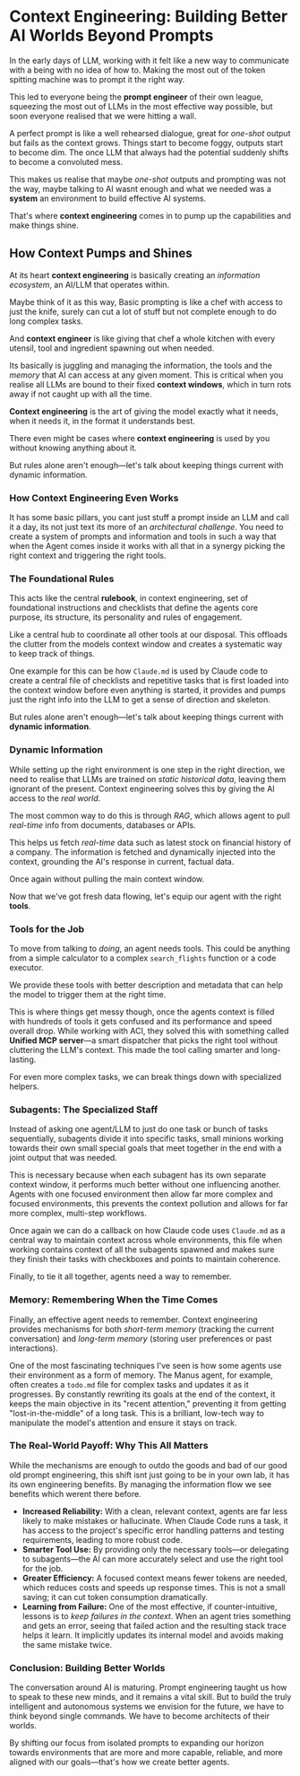 # **Context Engineering: Building Better AI Worlds Beyond Prompts**

In the early days of LLM, working with it felt like a new way to communicate with a being with no idea of how to. Making the most out of the token spitting machine was to prompt it the right way.

This led to everyone being the **prompt engineer** of their own league, squeezing the most out of LLMs in the most effective way possible, but soon everyone realised that we were hitting a wall.

A perfect prompt is like a well rehearsed dialogue, great for *one-shot* output but fails as the context grows. Things start to become foggy, outputs start to become dim. The once LLM that always had the potential suddenly shifts to become a convoluted mess.

This makes us realise that maybe *one-shot* outputs and prompting was not the way, maybe talking to AI wasnt enough and what we needed was a **system** an environment to build effective AI systems.

That's where **context engineering** comes in to pump up the capabilities and make things shine.

## How **Context** Pumps and Shines

At its heart **context engineering** is basically creating an *information ecosystem*, an AI/LLM that operates within.

Maybe think of it as this way, Basic prompting is like a chef with access to just the knife, surely can cut a lot of stuff but not complete enough to do long complex tasks.

And **context engineer** is like giving that chef a whole kitchen with every utensil, tool and ingredient spawning out when needed.

Its basically is juggling and managing the information, the tools and the *memory* that AI can access at any given moment. This is critical when you realise all LLMs are bound to their fixed **context windows**, which in turn rots away if not caught up with all the time.

**Context engineering** is the art of giving the model exactly what it needs, when it needs it, in the format it understands best.

There even might be cases where **context engineering** is used by you without knowing anything about it.

But rules alone aren't enough—let's talk about keeping things current with dynamic information.

### How **Context Engineering** Even Works 

It has some basic pillars, you cant just stuff a prompt inside an LLM and call it a day, its not just text its more of an *architectural challenge*. You need to create a system of prompts and information and tools in such a way that when the Agent comes inside it works with all that in a synergy picking the right context and triggering the right tools.

### The **Foundational Rules**

This acts like the central **rulebook**, in context engineering, set of foundational instructions and checklists that define the agents core purpose, its structure, its personality and rules of engagement.

Like a central hub to coordinate all other tools at our disposal. This offloads the clutter from the models context window and creates a systematic way to keep track of things.

One example for this can be how `Claude.md` is used by Claude code to create a central file of checklists and repetitive tasks that is first loaded into the context window before even anything is started, it provides and pumps just the right info into the LLM to get a sense of direction and skeleton.

But rules alone aren't enough—let's talk about keeping things current with **dynamic information**.

### **Dynamic Information**

While setting up the right environment is one step in the right direction, we need to realise that LLMs are trained on *static historical data*, leaving them ignorant of the present. Context engineering solves this by giving the AI access to the *real world*.

The most common way to do this is through *RAG*, which allows agent to pull *real-time* info from documents, databases or APIs.

This helps us fetch *real-time* data such as latest stock on financial history of a company. The information is fetched and dynamically injected into the context, grounding the AI's response in current, factual data.

Once again without pulling the main context window.

Now that we've got fresh data flowing, let's equip our agent with the right **tools**.

### **Tools** for the Job

To move from talking to *doing*, an agent needs tools. This could be anything from a simple calculator to a complex `search_flights` function or a code executor.

We provide these tools with better description and metadata that can help the model to trigger them at the right time.

This is where things get messy though, once the agents context is filled with hundreds of tools it gets confused and its performance and speed overall drop. While working with ACI, they solved this with something called **Unified MCP server**—a smart dispatcher that picks the right tool without cluttering the LLM's context. This made the tool calling smarter and long-lasting.

For even more complex tasks, we can break things down with specialized helpers.

### **Subagents**: The Specialized Staff

Instead of asking one agent/LLM to just do one task or bunch of tasks sequentially, subagents divide it into specific tasks, small minions working towards their own small special goals that meet together in the end with a joint output that was needed.

This is necessary because when each subagent has its own separate context window, it performs much better without one influencing another. Agents with one focused environment then allow far more complex and focused environments, this prevents the context pollution and allows for far more complex, multi-step workflows.

Once again we can do a callback on how Claude code uses `Claude.md` as a central way to maintain context across whole environments, this file when working contains context of all the subagents spawned and makes sure they finish their tasks with checkboxes and points to maintain coherence.

Finally, to tie it all together, agents need a way to remember.

### **Memory**: Remembering When the Time Comes

Finally, an effective agent needs to remember. Context engineering provides mechanisms for both *short-term memory* (tracking the current conversation) and *long-term memory* (storing user preferences or past interactions).

One of the most fascinating techniques I've seen is how some agents use their environment as a form of memory. The Manus agent, for example, often creates a `todo.md` file for complex tasks and updates it as it progresses. By constantly rewriting its goals at the end of the context, it keeps the main objective in its "recent attention," preventing it from getting "lost-in-the-middle" of a long task. This is a brilliant, low-tech way to manipulate the model's attention and ensure it stays on track.

### The **Real-World Payoff**: Why This All Matters

While the mechanisms are enough to outdo the goods and bad of our good old prompt engineering, this shift isnt just going to be in your own lab, it has its own engineering benefits. By managing the information flow we see benefits which werent there before.

- **Increased Reliability:** With a clean, relevant context, agents are far less likely to make mistakes or hallucinate. When Claude Code runs a task, it has access to the project's specific error handling patterns and testing requirements, leading to more robust code.
- **Smarter Tool Use:** By providing only the necessary tools—or delegating to subagents—the AI can more accurately select and use the right tool for the job.
- **Greater Efficiency:** A focused context means fewer tokens are needed, which reduces costs and speeds up response times. This is not a small saving; it can cut token consumption dramatically.
- **Learning from Failure:** One of the most effective, if counter-intuitive, lessons is to *keep failures in the context*. When an agent tries something and gets an error, seeing that failed action and the resulting stack trace helps it learn. It implicitly updates its internal model and avoids making the same mistake twice.

### **Conclusion**: Building Better Worlds

The conversation around AI is maturing. Prompt engineering taught us how to speak to these new minds, and it remains a vital skill. But to build the truly intelligent and autonomous systems we envision for the future, we have to think beyond single commands. We have to become architects of their worlds.

By shifting our focus from isolated prompts to expanding our horizon towards environments that are more and more capable, reliable, and more aligned with our goals—that's how we create better agents.